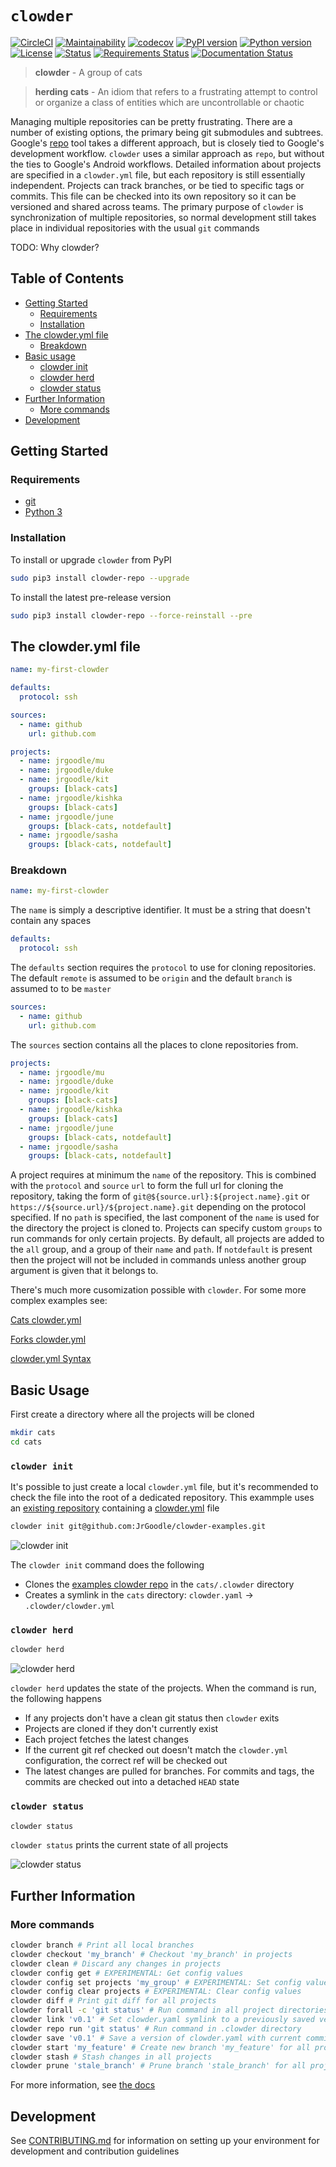 # `clowder`

[![CircleCI](https://circleci.com/gh/JrGoodle/clowder.svg?style=shield)](https://circleci.com/gh/JrGoodle/clowder)
[![Maintainability](https://api.codeclimate.com/v1/badges/56c92799de08f9ef9258/maintainability)](https://codeclimate.com/github/JrGoodle/clowder/maintainability)
[![codecov](https://codecov.io/gh/JrGoodle/clowder/branch/master/graph/badge.svg)](https://codecov.io/gh/JrGoodle/clowder)
[![PyPI version](https://badge.fury.io/py/clowder-repo.svg)](https://badge.fury.io/py/clowder-repo)
[![Python version](https://img.shields.io/pypi/pyversions/clowder-repo.svg)](https://pypi.python.org/pypi/clowder-repo)
[![License](https://img.shields.io/pypi/l/clowder-repo.svg)](https://pypi.python.org/pypi/clowder-repo)
[![Status](https://img.shields.io/pypi/status/clowder-repo.svg)](https://pypi.python.org/pypi/clowder-repo)
[![Requirements Status](https://requires.io/github/JrGoodle/clowder/requirements.svg?branch=master)](https://requires.io/github/JrGoodle/clowder/requirements/?branch=master)
[![Documentation Status](https://readthedocs.org/projects/clowder/badge/?version=latest)](http://clowder.readthedocs.io)

> **clowder** - A group of cats

> **herding cats** - An idiom that refers to a frustrating attempt to control or organize a class of entities which are uncontrollable or chaotic

Managing multiple repositories can be pretty frustrating. There are a number of existing options, the primary being git submodules and subtrees. Google's [repo](https://code.google.com/p/git-repo) tool takes a different approach, but is closely tied to Google's development workflow. `clowder` uses a similar approach as `repo`, but without the ties to Google's Android workflows. Detailed information about projects are specified in a `clowder.yml` file, but each repository is still essentially independent. Projects can track branches, or be tied to specific tags or commits. This file can be checked into its own repository so it can be versioned and shared across teams. The primary purpose of `clowder` is synchronization of multiple repositories, so normal development still takes place in individual repositories with the usual `git` commands

TODO: Why clowder?

## Table of Contents

* [Getting Started](#getting-started)
  * [Requirements](#requirements)
  * [Installation](#installation)
* [The clowder.yml file](#the-clowderyml-file)
  * [Breakdown](#breakdown)
* [Basic usage](#basic-usage)
  * [clowder init](#clowder-init)
  * [clowder herd](#clowder-herd)
  * [clowder status](#clowder-status)
* [Further Information](#further-information)
  * [More commands](#more-commands)
* [Development](#development)

## Getting Started

### Requirements

* [git](https://git-scm.com)
* [Python 3](https://www.python.org/downloads/)

### Installation

To install or upgrade `clowder` from PyPI

```bash
sudo pip3 install clowder-repo --upgrade
```

To install the latest pre-release version

```bash
sudo pip3 install clowder-repo --force-reinstall --pre
```

## The clowder.yml file

```yaml
name: my-first-clowder

defaults:
  protocol: ssh

sources:
  - name: github
    url: github.com

projects:
  - name: jrgoodle/mu
  - name: jrgoodle/duke
  - name: jrgoodle/kit
    groups: [black-cats]
  - name: jrgoodle/kishka
    groups: [black-cats]
  - name: jrgoodle/june
    groups: [black-cats, notdefault]
  - name: jrgoodle/sasha
    groups: [black-cats, notdefault]
```

### Breakdown

```yaml
name: my-first-clowder
```

The `name` is simply a descriptive identifier. It must be a string that doesn't contain any spaces

```yaml
defaults:
  protocol: ssh
```

The `defaults` section requires the `protocol` to use for cloning repositories. The default `remote` is assumed to be `origin` and the default `branch` is assumed to to be `master`

```yaml
sources:
  - name: github
    url: github.com
```

The `sources` section contains all the places to clone repositories from.

```yaml
projects:
  - name: jrgoodle/mu
  - name: jrgoodle/duke
  - name: jrgoodle/kit
    groups: [black-cats]
  - name: jrgoodle/kishka
    groups: [black-cats]
  - name: jrgoodle/june
    groups: [black-cats, notdefault]
  - name: jrgoodle/sasha
    groups: [black-cats, notdefault]
```

A project requires at minimum the `name` of the repository. This is combined with the `protocol` and `source` `url` to form the full url for cloning the repository, taking the form of  `git@${source.url}:${project.name}.git` or `https://${source.url}/${project.name}.git` depending on the protocol specified. If no `path` is specified, the last component of the `name` is used for the directory the project is cloned to. Projects can specify custom `groups` to run commands for only certain projects. By default, all projects are added to the `all` group, and a group of their `name` and `path`. If `notdefault` is present then the project will not be included in commands unless another group argument is given that it belongs to.

There's much more cusomization possible with `clowder`. For some more complex examples see:

[Cats clowder.yml](docs/clowder-yml-cats.md)

[Forks clowder.yml](docs/clowder-yml-forks.md)

[clowder.yml Syntax](docs/clowder-yml-syntax.md)

## Basic Usage

First create a directory where all the projects will be cloned

```bash
mkdir cats
cd cats
```

### `clowder init`

It's possible to just create a local `clowder.yml` file, but it's recommended to check the file into the root of a dedicated repository. This exammple uses an [existing repository](https://github.com/JrGoodle/clowder-examples) containing a [clowder.yml](https://github.com/JrGoodle/clowder-examples/blob/master/clowder.yml) file

```bash
clowder init git@github.com:JrGoodle/clowder-examples.git
```

![clowder init](docs/README/clowder-init.png)

The `clowder init` command does the following

* Clones the [examples clowder repo](https://github.com/JrGoodle/clowder-examples) in the `cats/.clowder` directory
* Creates a symlink in the `cats` directory: `clowder.yaml` -> `.clowder/clowder.yml`

### `clowder herd`

```bash
clowder herd
```

![clowder herd](docs/README/clowder-herd.png)

`clowder herd` updates the state of the projects. When the command is run, the following happens

* If any projects don't have a clean git status then `clowder` exits
* Projects are cloned if they don't currently exist
* Each project fetches the latest changes
* If the current git ref checked out doesn't match the `clowder.yml` configuration, the correct ref will be checked out
* The latest changes are pulled for branches. For commits and tags, the commits are checked out into a detached `HEAD` state

### `clowder status`

```bash
clowder status
```

`clowder status` prints the current state of all projects

![clowder status](docs/README/clowder-status.png)

## Further Information

### More commands

```bash
clowder branch # Print all local branches
clowder checkout 'my_branch' # Checkout 'my_branch' in projects
clowder clean # Discard any changes in projects
clowder config get # EXPERIMENTAL: Get config values
clowder config set projects 'my_group' # EXPERIMENTAL: Set config values
clowder config clear projects # EXPERIMENTAL: Clear config values
clowder diff # Print git diff for all projects
clowder forall -c 'git status' # Run command in all project directories
clowder link 'v0.1' # Set clowder.yaml symlink to a previously saved version
clowder repo run 'git status' # Run command in .clowder directory
clowder save 'v0.1' # Save a version of clowder.yaml with current commit sha's
clowder start 'my_feature' # Create new branch 'my_feature' for all projects
clowder stash # Stash changes in all projects
clowder prune 'stale_branch' # Prune branch 'stale_branch' for all projects
```

For more information, see [the docs](http://clowder.readthedocs.io/en/latest/)

## Development

See [CONTRIBUTING.md](https://github.com/JrGoodle/clowder/blob/master/CONTRIBUTING.md) for information on setting up your environment for development and contribution guidelines

